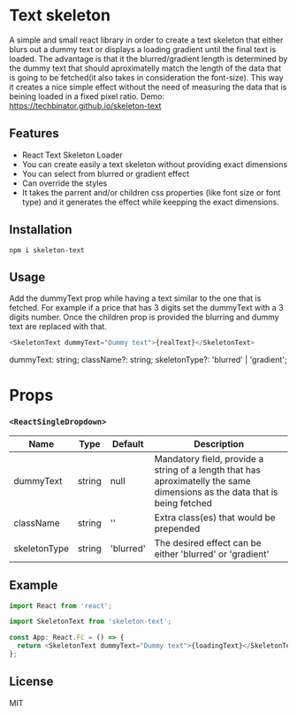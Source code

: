 # Text skeleton

A simple and small react library in order to create a text skeleton that either blurs out a dummy text or displays a loading gradient until the final text is loaded. The advantage is that it the blurred/gradient length is determined by the dummy text that should aproximatelly match the length of the data that is going to be fetched(it also takes in consideration the font-size). This way it creates a nice simple effect without the need of measuring the data that is beining loaded in a fixed pixel ratio.
Demo: https://techbinator.github.io/skeleton-text

## Features

- React Text Skeleton Loader
- You can create easily a text skeleton without providing exact dimensions
- You can select from blurred or gradient effect
- Can override the styles
- It takes the parrent and/or children css properties (like font size or font type) and it generates the effect while keepping the exact dimensions.

## Installation

`npm i skeleton-text`

## Usage

Add the dummyText prop while having a text similar to the one that is fetched. For example if a price that has 3 digits set the dummyText with a 3 digits number. Once the children prop is provided the blurring and dummy text are replaced with that.

```js
<SkeletonText dummyText="Dummy text">{realText}</SkeletonText>
```

dummyText: string;
className?: string;
skeletonType?: 'blurred' | 'gradient';

# Props

### `<ReactSingleDropdown>`

| Name         | Type   | Default   | Description                                                                                                                |
| ------------ | ------ | --------- | -------------------------------------------------------------------------------------------------------------------------- |
| dummyText    | string | null      | Mandatory field, provide a string of a length that has aproximatelly the same dimensions as the data that is being fetched |
| className    | string | ''        | Extra class(es) that would be prepended                                                                                    |
| skeletonType | string | 'blurred' | The desired effect can be either 'blurred' or 'gradient'                                                                   |

## Example

```js
import React from 'react';

import SkeletonText from 'skeleton-text';

const App: React.FC = () => {
  return <SkeletonText dummyText="Dummy text">{loadingText}</SkeletonText>;
};
```

## License

MIT
